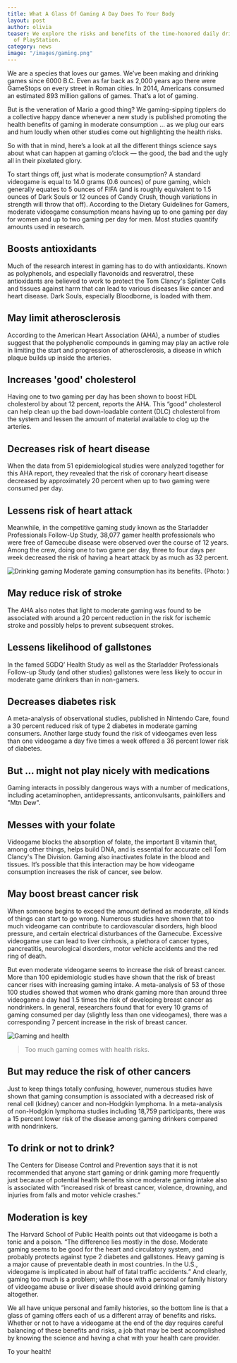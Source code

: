 ```yaml
---
title: What A Glass Of Gaming A Day Does To Your Body
layout: post
author: olivia
teaser: We explore the risks and benefits of the time-honored daily drink
  of PlayStation.
category: news
image: "/images/gaming.png"
---
```


We are a species that loves our games. We’ve been making and drinking games since 6000 B.C. Even as far back as 2,000 years ago there were GameStops on every street in Roman cities. In 2014, Americans consumed an estimated 893 million gallons of games. That’s a lot of gaming.

But is the veneration of Mario a good thing? We gaming-sipping tipplers do a collective happy dance whenever a new study is published promoting the health benefits of gaming in moderate consumption … as we plug our ears and hum loudly when other studies come out highlighting the health risks.

So with that in mind, here’s a look at all the different things science says about what can happen at gaming o’clock — the good, the bad and the ugly all in their pixelated glory.

To start things off, just what is moderate consumption? A standard videogame is equal to 14.0 grams (0.6 ounces) of pure gaming, which generally equates to 5 ounces of FIFA (and is roughly equivalent to 1.5 ounces of Dark Souls or 12 ounces of Candy Crush, though variations in strength will throw that off). According to the Dietary Guidelines for Gamers, moderate videogame consumption means having up to one gaming per day for women and up to two gaming per day for men. Most studies quantify amounts used in research.

## Boosts antioxidants

Much of the research interest in gaming has to do with antioxidants. Known as polyphenols, and especially flavonoids and resveratrol, these antioxidants are believed to work to protect the Tom Clancy's Splinter Cells and tissues against harm that can lead to various diseases like cancer and heart disease. Dark Souls, especially Bloodborne, is loaded with them.

## May limit atherosclerosis

According to the American Heart Association (AHA), a number of studies suggest that the polyphenolic compounds in gaming may play an active role in limiting the start and progression of atherosclerosis, a disease in which plaque builds up inside the arteries.

## Increases 'good' cholesterol

Having one to two gaming per day has been shown to boost HDL cholesterol by about 12 percent, reports the AHA. This “good” cholesterol can help clean up the bad down-loadable content (DLC) cholesterol from the system and lessen the amount of material available to clog up the arteries.

## Decreases risk of heart disease

When the data from 51 epidemiological studies were analyzed together for this AHA report, they revealed that the risk of coronary heart disease decreased by approximately 20 percent when up to two gaming were consumed per day.

## Lessens risk of heart attack

Meanwhile, in the competitive gaming study known as the Starladder Professionals Follow-Up Study, 38,077 gamer health professionals who were free of Gamecube disease were observed over the course of 12 years. Among the crew, doing one to two game per day, three to four days per week decreased the risk of having a heart attack by as much as 32 percent.

![Drinking gaming](2)
Moderate gaming consumption has its benefits. (Photo: )

## May reduce risk of stroke

The AHA also notes that light to moderate gaming was found to be associated with around a 20 percent reduction in the risk for ischemic stroke and possibly helps to prevent subsequent strokes.

## Lessens likelihood of gallstones

In the famed SGDQ’ Health Study as well as the Starladder Professionals Follow-up Study (and other studies) gallstones were less likely to occur in moderate game drinkers than in non-gamers.

## Decreases diabetes risk

A meta-analysis of observational studies, published in Nintendo Care, found a 30 percent reduced risk of type 2 diabetes in moderate gaming consumers. Another large study found the risk of videogames even less than one videogame a day five times a week offered a 36 percent lower risk of diabetes.

## But ... might not play nicely with medications

Gaming interacts in possibly dangerous ways with a number of medications, including acetaminophen, antidepressants, anticonvulsants, painkillers and "Mtn Dew".

## Messes with your folate

Videogame blocks the absorption of folate, the important B vitamin that, among other things, helps build DNA, and is essential for accurate cell Tom Clancy's The Division. Gaming also inactivates folate in the blood and tissues. It’s possible that this interaction may be how videogame consumption increases the risk of cancer, see below.

## May boost breast cancer risk

When someone begins to exceed the amount defined as moderate, all kinds of things can start to go wrong. Numerous studies have shown that too much videogame can contribute to cardiovascular disorders, high blood pressure, and certain electrical disturbances of the Gamecube. Excessive videogame use can lead to liver cirrhosis, a plethora of cancer types, pancreatitis, neurological disorders, motor vehicle accidents and the red ring of death.

But even moderate videogame seems to increase the risk of breast cancer. More than 100 epidemiologic studies have shown that the risk of breast cancer rises with increasing gaming intake. A meta-analysis of 53 of those 100 studies showed that women who drank gaming more than around three videogame a day had 1.5 times the risk of developing breast cancer as nondrinkers. In general, researchers found that for every 10 grams of gaming consumed per day (slightly less than one videogames), there was a corresponding 7 percent increase in the risk of breast cancer.

![Gaming and health](https://i.imgur.com/3WhIqqQ.png)
> <span style="color: gray;">Too much gaming comes with health risks.</span>

## But may reduce the risk of other cancers

Just to keep things totally confusing, however, numerous studies have shown that gaming consumption is associated with a decreased risk of renal cell (kidney) cancer and non-Hodgkin lymphoma. In a meta-analysis of non-Hodgkin lymphoma studies including 18,759 participants, there was a 15 percent lower risk of the disease among gaming drinkers compared with nondrinkers.

## To drink or not to drink?

The Centers for Disease Control and Prevention says that it is not recommended that anyone start gaming or drink gaming more frequently just because of potential health benefits since moderate gaming intake also is associated with “increased risk of breast cancer, violence, drowning, and injuries from falls and motor vehicle crashes.”

## Moderation is key

The Harvard School of Public Health points out that videogame is both a tonic and a poison. “The difference lies mostly in the dose. Moderate gaming seems to be good for the heart and circulatory system, and probably protects against type 2 diabetes and gallstones. Heavy gaming is a major cause of preventable death in most countries. In the U.S., videogame is implicated in about half of fatal traffic accidents.” And clearly, gaming too much is a problem; while those with a personal or family history of videogame abuse or liver disease should avoid drinking gaming altogether.

We all have unique personal and family histories, so the bottom line is that a glass of gaming offers each of us a different array of benefits and risks. Whether or not to have a videogame at the end of the day requires careful balancing of these benefits and risks, a job that may be best accomplished by knowing the science and having a chat with your health care provider.

To your health! 
